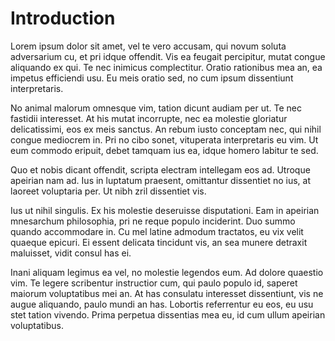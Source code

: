 # Introduction

Lorem ipsum dolor sit amet, vel te vero accusam, qui novum soluta adversarium
cu, et pri idque offendit. Vis ea feugait percipitur, mutat congue aliquando ex
qui. Te nec inimicus complectitur. Oratio rationibus mea an, ea impetus
efficiendi usu. Eu meis oratio sed, no cum ipsum dissentiunt interpretaris.

No animal malorum omnesque vim, tation dicunt audiam per ut. Te nec fastidii
interesset. At his mutat incorrupte, nec ea molestie gloriatur delicatissimi,
eos ex meis sanctus. An rebum iusto conceptam nec, qui nihil congue mediocrem
in. Pri no cibo sonet, vituperata interpretaris eu vim. Ut eum commodo eripuit,
debet tamquam ius ea, idque homero labitur te sed.

Quo et nobis dicant offendit, scripta electram intellegam eos ad. Utroque
apeirian nam ad. Ius in luptatum praesent, omittantur dissentiet no ius, at
laoreet voluptaria per. Ut nibh zril dissentiet vis.

Ius ut nihil singulis. Ex his molestie deseruisse disputationi. Eam in apeirian
mnesarchum philosophia, pri ne reque populo inciderint. Duo summo quando
accommodare in. Cu mel latine admodum tractatos, eu vix velit quaeque epicuri.
Ei essent delicata tincidunt vis, an sea munere detraxit maluisset, vidit
consul has ei.

Inani aliquam legimus ea vel, no molestie legendos eum. Ad dolore quaestio vim.
Te legere scribentur instructior cum, qui paulo populo id, saperet maiorum
voluptatibus mei an. At has consulatu interesset dissentiunt, vis ne augue
aliquando, paulo mundi an has. Lobortis referrentur eu eos, eu usu stet tation
vivendo. Prima perpetua dissentias mea eu, id cum ullum apeirian voluptatibus.
